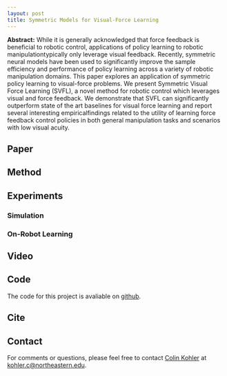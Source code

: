 ```yaml
---
layout: post
title: Symmetric Models for Visual-Force Learning 
---
```


**Abstract:** While it is generally acknowledged that force feedback is beneficial to robotic control, applications of policy learning to robotic manipulationtypically only 
leverage visual feedback. Recently, symmetric neural models have been used to significantly improve the sample efficiency and performance of policy learning across a variety
of robotic manipulation domains. This paper explores an application of symmetric policy learning to visual-force problems. We present Symmetric Visual Force Learning (SVFL), 
a novel method for robotic control which leverages visual and force feedback. We demonstrate that SVFL can significantly outperform state of the art baselines for visual 
force learning and report several interesting empiricalfindings related to the utility of learning force feedback control policies in both general manipulation tasks and
scenarios with low visual acuity.

## Paper 

## Method

## Experiments

### Simulation

### On-Robot Learning

## Video

## Code
The code for this project is avaliable on [github](https://github.com/ColinKohler/SymmetricVisualForceLearning).

## Cite

## Contact
For comments or questions, please feel free to contact [Colin Kohler](colinkohler.github.io) at kohler.c@northeastern.edu.
